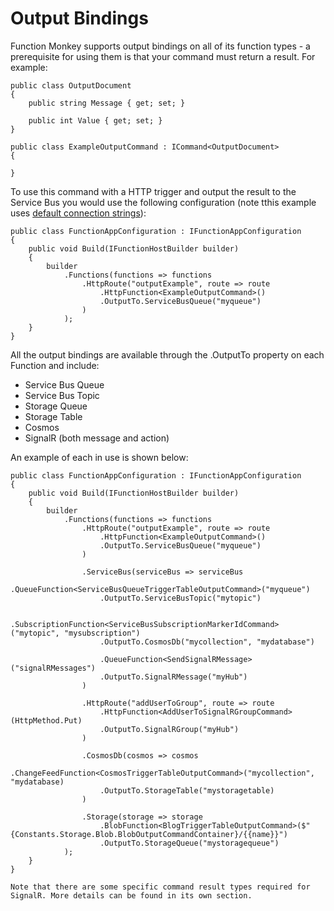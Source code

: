 # Output Bindings

Function Monkey supports output bindings on all of its function types - a prerequisite for using them is that your command must return a result. For example:

    public class OutputDocument
    {
        public string Message { get; set; }

        public int Value { get; set; }
    }

    public class ExampleOutputCommand : ICommand<OutputDocument>
    {

    }

To use this command with a HTTP trigger and output the result to the Service Bus you would use the following configuration (note tthis example uses [default connection strings](/crosscutting/connectionStrings.md)):

    public class FunctionAppConfiguration : IFunctionAppConfiguration
    {
        public void Build(IFunctionHostBuilder builder)
        {
            builder
                .Functions(functions => functions
                    .HttpRoute("outputExample", route => route
                        .HttpFunction<ExampleOutputCommand>()
                        .OutputTo.ServiceBusQueue("myqueue")
                    )
                );
        }
    }

All the output bindings are available through the .OutputTo property on each Function and include:

* Service Bus Queue
* Service Bus Topic
* Storage Queue
* Storage Table
* Cosmos
* SignalR (both message and action)

An example of each in use is shown below:

    public class FunctionAppConfiguration : IFunctionAppConfiguration
    {
        public void Build(IFunctionHostBuilder builder)
        {
            builder
                .Functions(functions => functions
                    .HttpRoute("outputExample", route => route
                        .HttpFunction<ExampleOutputCommand>()
                        .OutputTo.ServiceBusQueue("myqueue")
                    )

                    .ServiceBus(serviceBus => serviceBus
                        .QueueFunction<ServiceBusQueueTriggerTableOutputCommand>("myqueue")
                        .OutputTo.ServiceBusTopic("mytopic")

                        .SubscriptionFunction<ServiceBusSubscriptionMarkerIdCommand>("mytopic", "mysubscription")
                        .OutputTo.CosmosDb("mycollection", "mydatabase")

                        .QueueFunction<SendSignalRMessage>("signalRMessages")
                        .OutputTo.SignalRMessage("myHub")
                    )

                    .HttpRoute("addUserToGroup", route => route
                        .HttpFunction<AddUserToSignalRGroupCommand>(HttpMethod.Put)
                        .OutputTo.SignalRGroup("myHub")
                    )

                    .CosmosDb(cosmos => cosmos
                        .ChangeFeedFunction<CosmosTriggerTableOutputCommand>("mycollection", "mydatabase)
                        .OutputTo.StorageTable("mystoragetable)
                    )

                    .Storage(storage => storage
                        .BlobFunction<BlogTriggerTableOutputCommand>($"{Constants.Storage.Blob.BlobOutputCommandContainer}/{{name}}")
                        .OutputTo.StorageQueue("mystoragequeue")
                );
        }
    }

    Note that there are some specific command result types required for SignalR. More details can be found in its own section.